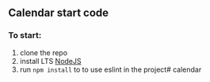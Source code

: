 ## Calendar start code ##

### To start: ###
1. clone the repo
2. install LTS [NodeJS](https://nodejs.org/en/)
3. run `npm install` to to use eslint in the project#   c a l e n d a r  
 